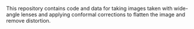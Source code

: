 This repository contains code and data for taking images taken with wide-angle lenses and applying conformal corrections 
to flatten the image and remove distortion.